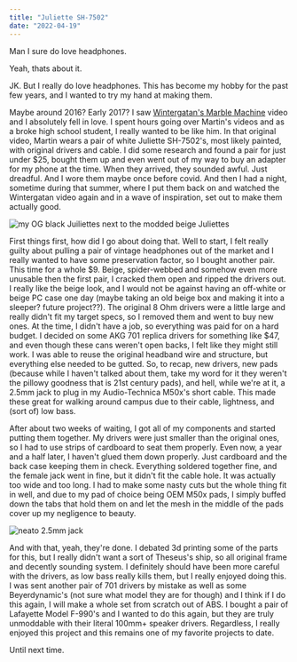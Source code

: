 ```yaml
---
title: "Juliette SH-7502"
date: "2022-04-19"
---
```


Man I sure do love headphones.

Yeah, thats about it.

JK. But I really do love headphones. This has become my hobby for the past few years, and I wanted to try my hand at making them.

Maybe around 2016? Early 2017? I saw <a href="https://www.youtube.com/watch?v=IvUU8joBb1Q">Wintergatan's Marble Machine</a> video and I absolutely fell in love. I spent hours going over Martin's videos and as a broke high school student, I really wanted to be like him. In that original video, Martin wears a pair of white Juliette SH-7502's, most likely painted, with original drivers and cable. I did some research and found a pair for just under $25, bought them up and even went out of my way to buy an adapter for my phone at the time. When they arrived, they sounded awful. Just dreadful. And I wore them maybe once before covid. And then I had a night, sometime during that summer, where I put them back on and watched the Wintergatan video again and in a wave of inspiration, set out to make them actually good.

<img src="https://i.imgur.com/eVs60e6.jpg" alt="my OG black Juiliettes next to the modded beige Juliettes" />

First things first, how did I go about doing that. Well to start, I felt really guilty about pulling a pair of vintage headphones out of the market and I really wanted to have some preservation factor, so I bought another pair. This time for a whole $9. Beige, spider-webbed and somehow even more unusable then the first pair, I cracked them open and ripped the drivers out. I really like the beige look, and I would not be against having an off-white or beige PC case one day (maybe taking an old beige box and making it into a sleeper? future project??). The original 8 Ohm drivers were a little large and really didn't fit my target specs, so I removed them and went to buy new ones. At the time, I didn't have a job, so everything was paid for on a hard budget. I decided on some AKG 701 replica drivers for something like $47, and even though these cans weren't open backs, I felt like they might still work. I was able to reuse the original headband wire and structure, but everything else needed to be gutted. So, to recap, new drivers, new pads (because while I haven't talked about them, take my word for it they weren't the pillowy goodness that is 21st century pads), and hell, while we're at it, a 2.5mm jack to plug in my Audio-Technica M50x's short cable. This made these great for walking around campus due to their cable, lightness, and (sort of) low bass.

After about two weeks of waiting, I got all of my components and started putting them together. My drivers were just smaller than the original ones, so I had to use strips of cardboard to seat them properly. Even now, a year and a half later, I haven't glued them down properly. Just cardboard and the back case keeping them in check. Everything soldered together fine, and the female jack went in fine, but it didn't fit the cable hole. It was actually too wide and too long. I had to make some nasty cuts but the whole thing fit in well, and due to my pad of choice being OEM M50x pads, I simply buffed down the tabs that hold them on and let the mesh in the middle of the pads cover up my negligence to beauty.

<img src="https://i.imgur.com/Rg6U89m.jpg" alt="neato 2.5mm jack" />

And with that, yeah, they're done. I debated 3d printing some of the parts for this, but I really didn't want a sort of Theseus's ship, so all original frame and decently sounding system. I definitely should have been more careful with the drivers, as low bass really kills them, but I really enjoyed doing this. I was sent another pair of 701 drivers by mistake as well as some Beyerdynamic's (not sure what model they are for though) and I think if I do this again, I will make a whole set from scratch out of ABS. I bought a pair of Lafayette Model F-990's and I wanted to do this again, but they are truly unmoddable with their literal 100mm+ speaker drivers. Regardless, I really enjoyed this project and this remains one of my favorite projects to date.

Until next time.